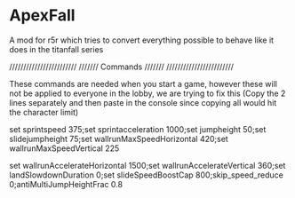 # ApexFall
A mod for r5r which tries to convert everything possible to behave like it does in the titanfall series


////////////////////////
/////// Commands ///////
////////////////////////

These commands are needed when you start a game, however these will not be applied to everyone in the lobby, we are trying to fix this (Copy the 2 lines separately and then paste in the console since copying all would hit the character limit)

set sprintspeed 375;set sprintacceleration 1000;set jumpheight 50;set slidejumpheight 75;set wallrunMaxSpeedHorizontal 420;set wallrunMaxSpeedVertical 225

set wallrunAccelerateHorizontal 1500;set wallrunAccelerateVertical 360;set landSlowdownDuration 0;set slideSpeedBoostCap 800;skip_speed_reduce 0;antiMultiJumpHeightFrac 0.8 
